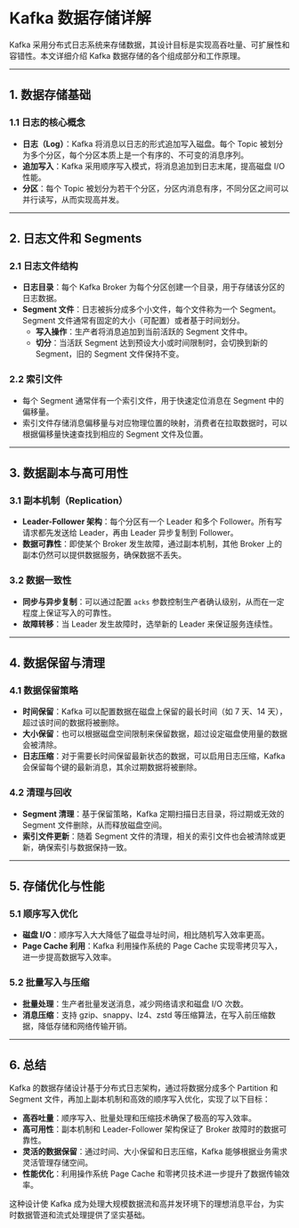 # Kafka 数据存储详解

Kafka 采用分布式日志系统来存储数据，其设计目标是实现高吞吐量、可扩展性和容错性。本文详细介绍 Kafka 数据存储的各个组成部分和工作原理。

---

## 1. 数据存储基础

### 1.1 日志的核心概念
- **日志（Log）**：Kafka 将消息以日志的形式追加写入磁盘。每个 Topic 被划分为多个分区，每个分区本质上是一个有序的、不可变的消息序列。
- **追加写入**：Kafka 采用顺序写入模式，将消息追加到日志末尾，提高磁盘 I/O 性能。
- **分区**：每个 Topic 被划分为若干个分区，分区内消息有序，不同分区之间可以并行读写，从而实现高并发。

---

## 2. 日志文件和 Segments

### 2.1 日志文件结构
- **日志目录**：每个 Kafka Broker 为每个分区创建一个目录，用于存储该分区的日志数据。
- **Segment 文件**：日志被拆分成多个小文件，每个文件称为一个 Segment。Segment 文件通常有固定的大小（可配置）或者基于时间划分。
    - **写入操作**：生产者将消息追加到当前活跃的 Segment 文件中。
    - **切分**：当活跃 Segment 达到预设大小或时间限制时，会切换到新的 Segment，旧的 Segment 文件保持不变。

### 2.2 索引文件
- 每个 Segment 通常伴有一个索引文件，用于快速定位消息在 Segment 中的偏移量。
- 索引文件存储消息偏移量与对应物理位置的映射，消费者在拉取数据时，可以根据偏移量快速查找到相应的 Segment 文件及位置。

---

## 3. 数据副本与高可用性

### 3.1 副本机制（Replication）
- **Leader-Follower 架构**：每个分区有一个 Leader 和多个 Follower。所有写请求都先发送给 Leader，再由 Leader 异步复制到 Follower。
- **数据可靠性**：即使某个 Broker 发生故障，通过副本机制，其他 Broker 上的副本仍然可以提供数据服务，确保数据不丢失。

### 3.2 数据一致性
- **同步与异步复制**：可以通过配置 `acks` 参数控制生产者确认级别，从而在一定程度上保证写入的可靠性。
- **故障转移**：当 Leader 发生故障时，选举新的 Leader 来保证服务连续性。

---

## 4. 数据保留与清理

### 4.1 数据保留策略
- **时间保留**：Kafka 可以配置数据在磁盘上保留的最长时间（如 7 天、14 天），超过该时间的数据将被删除。
- **大小保留**：也可以根据磁盘空间限制来保留数据，超过设定磁盘使用量的数据会被清除。
- **日志压缩**：对于需要长时间保留最新状态的数据，可以启用日志压缩，Kafka 会保留每个键的最新消息，其余过期数据将被删除。

### 4.2 清理与回收
- **Segment 清理**：基于保留策略，Kafka 定期扫描日志目录，将过期或无效的 Segment 文件删除，从而释放磁盘空间。
- **索引文件更新**：随着 Segment 文件的清理，相关的索引文件也会被清除或更新，确保索引与数据保持一致。

---

## 5. 存储优化与性能

### 5.1 顺序写入优化
- **磁盘 I/O**：顺序写入大大降低了磁盘寻址时间，相比随机写入效率更高。
- **Page Cache 利用**：Kafka 利用操作系统的 Page Cache 实现零拷贝写入，进一步提高数据写入效率。

### 5.2 批量写入与压缩
- **批量处理**：生产者批量发送消息，减少网络请求和磁盘 I/O 次数。
- **消息压缩**：支持 gzip、snappy、lz4、zstd 等压缩算法，在写入前压缩数据，降低存储和网络传输开销。

---

## 6. 总结

Kafka 的数据存储设计基于分布式日志架构，通过将数据分成多个 Partition 和 Segment 文件，再加上副本机制和高效的顺序写入优化，实现了以下目标：
- **高吞吐量**：顺序写入、批量处理和压缩技术确保了极高的写入效率。
- **高可用性**：副本机制和 Leader-Follower 架构保证了 Broker 故障时的数据可靠性。
- **灵活的数据保留**：通过时间、大小保留和日志压缩，Kafka 能够根据业务需求灵活管理存储空间。
- **性能优化**：利用操作系统 Page Cache 和零拷贝技术进一步提升了数据传输效率。

这种设计使 Kafka 成为处理大规模数据流和高并发环境下的理想消息平台，为实时数据管道和流式处理提供了坚实基础。